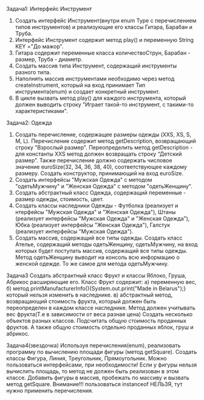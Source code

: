 Задача1:
Интерфейс Инструмент

1) Создать интерфейс Инструмент(внутри enum Type с перечислением типов инструментов) и реализующие его классы Гитара,
   Барабан и Труба.
2) Интерфейс Инструмент содержит метод play() и переменную String KEY ="До мажор".
3) Гитара содержит переменные класса количествоСтрун, Барабан - размер, Труба - диаметр.
4) Создать массив типа Инструмент, содержащий инструменты разного типа.
5) Наполнять массив инструментами необходимо через метод createInstrument,
   который на вход принимает Тип инструмента(enum) и создает конкретный инструмент.
6) В цикле вызвать метод play() для каждого инструмента, который должен выводить строку
   "Играет такой-то инструмент, с такими-то характеристиками".

Задача2: Одежда

1) Создать перечисление, содержащее размеры одежды (XXS, XS, S, M, L).
   Перечисление содержит метод getDescription, возвращающий строку "Взрослый размер".
   Переопределить метод getDescription - для константы XXS метод должен возвращать строку “Детский размер”.
   Также перечисление должно содержать числовое значение euroSize(32, 34, 36, 38, 40), соответствующее каждому размеру.
   Создать конструктор, принимающий на вход euroSize.
2) Создать интерфейсы "Мужская Одежда" с методом "одетьМужчину" и "Женская Одежда" с методом "одетьЖенщину".
3) Создать абстрактный класс Одежда, содержащий переменные - размер одежды, стоимость, цвет.
4) Создать классы наследники Одежды - Футболка (реализует и нтерфейсы "Мужская Одежда" и "Женская Одежда"),
   Штаны (реализует интерфейсы "Мужская Одежда" и "Женская Одежда"), Юбка (реализует интерфейсы "Женская Одежда"),
   Галстук (реализует интерфейсы "Мужская Одежда").
5) Создать массив, содержащий все типы одежды. Создать класс Ателье, содержащий методы одетьЖенщину,
   одетьМужчину, на вход которых будет поступать массив, содержащий все типы одежды.
   Метод одетьЖенщину выводит на консоль всю информацию о женской одежде. То же самое для метода одетьМужчину.

Задача3
Создать абстрактный класс Фрукт и классы Яблоко, Груша, Абрикос расширяющие его.
Класс Фрукт содержит:
а) переменную вес,
б) метод printManufacturerInfo(){System.out.print("Made in Belarus");} который нельзя изменить в наследнике.
в) абстрактный метод, возвращающий стоимость фрукта, который должен быть переопределен в каждом классе наследнике.
Метод должен учитывать вес фрукта(Т.е в зависимости от веса разная цена)
Создать несколько объектов разных классов.
Подсчитать общую стоимость проданных фруктов.
А также общую стоимость отдельно проданных яблок, груш и абрикос.

Задача4(звездочка)
Используя перечисления(enum), реализовать программу по вычислению площади фигуры (метод getSquare).
Создать классы Фигура, Линия, Треугольник, Прямоугольник. Можно пользоваться интерфейсами, при необходимости!
Если у фигуры нельзя вычислить площадь, то метод не должен быть реализован в этом классе.
Добавить фигуры в массив, пробежать по массиву и вызвать метод getSquare.
Внимание!!! пользоваться instanceof НЕЛЬЗЯ, тут нужно применить перечисления.